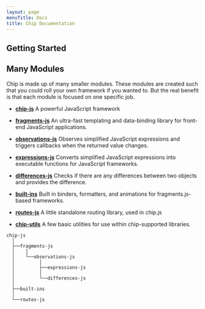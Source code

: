 ```yaml
---
layout: page
menuTitle: Docs
title: Chip Documentation
---
```


## Getting Started



## Many Modules

Chip is made up of many smaller modules. These modules are created such that you could roll your own framework if you
wanted to. But the real benefit is that each module is focused on one specific job.

* **[chip-js](chip-js/)** A powerful JavaScript framework

* **[fragments-js](fragments-js/)** An ultra-fast templating and data-binding library for front-end JavaScript
  applications.

* **[observations-js](observations-js/)** Observes simplified JavaScript expressions and triggers callbacks when the
  returned value changes.

* **[expressions-js](expressions-js/)** Converts simplified JavaScript expressions into executable functions for
  JavaScript frameworks.

* **[differences-js](differences-js/)** Checks if there are any differences between two objects and provides the
  difference.

* **[built-ins](built-ins/)** Built in binders, formatters, and animations for fragments.js-based frameworks.

* **[routes-js](routes-js/)** A little standalone routing library, used in chip.js

* **[chip-utils](chip-utils/)** A few basic utilities for use within chip-supported libraries.

```
chip-js
  │
  ├──fragments-js
  │    │
  │    └──observations-js
  │         │
  │         ├──expressions-js
  │         │
  │         └──differences-js
  │
  ├──built-ins
  │
  └──routes-js
```